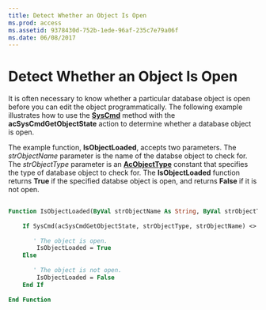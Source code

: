 ```yaml
---
title: Detect Whether an Object Is Open
ms.prod: access
ms.assetid: 9378430d-752b-1ede-96af-235c7e79a06f
ms.date: 06/08/2017
---
```



# Detect Whether an Object Is Open

It is often necessary to know whether a particular database object is open before you can edit the object programmatically. The following example illustrates how to use the **[SysCmd](application-syscmd-method-access.md)** method with the **acSysCmdGetObjectState** action to determine whether a database object is open.

The example function, **IsObjectLoaded**, accepts two parameters. The _strObjectName_ parameter is the name of the databse object to check for. The _strObjectType_ parameter is an **[AcObjectType](acobjecttype-enumeration-access.md)** constant that specifies the type of database object to check for. The **IsObjectLoaded** function returns **True** if the specified databse object is open, and returns **False** if it is not open.



```vb
 
Function IsObjectLoaded(ByVal strObjectName As String, ByVal strObjectType As AcObjectType) As Boolean 
     
    If SysCmd(acSysCmdGetObjectState, strObjectType, strObjectName) <> 0 Then 
         
       ' The object is open. 
        IsObjectLoaded = True 
    Else 
 
       ' The object is not open. 
        IsObjectLoaded = False 
    End If 
     
End Function
```


